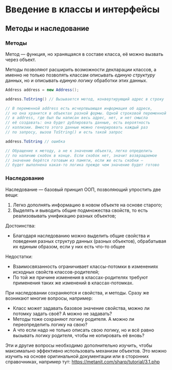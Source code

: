 ﻿# Введение в классы и интерфейсы

## Методы и наследование

### Методы

Метод — функция, но хранящаяся в составе класса, её можно вызвать через объект.

Методы позволяют расширить возможности декларации классов, а именно не только позволять классам описывать *единую структуру* данных, но и описывать *единую логику* обработки этих данных.

```C#
Address address = new Address();

address.ToString() // Вызывается метод, конвертирующий адрес в строку

// В переменной address есть исчерпвыающая информация об адресе,
// но она хранится в объектах разной формы. Одной строковой переменной
// в address, где был бы написан весь адрес, нет, и нет смысла
// её создавать: она будет дублировать данные, есть вероятность
// коллизии. Вместо этого данные можно генерировать каждый раз
// по запросу, вызов ToString() и есть такой запрос 

address.ToString // ошибка

// Обращение к методу, а не к значению объекта, легко определить
// по наличию скобок в конце. Если скобок нет, значит возвращаемое 
// значение берётся готовым из памяти, если же есть скобки — 
// будет выполнена какая-то логика прежде чем значение будет готово
```

### Наследование

Наследование — базовый принцип ООП, позволяющий упростить две вещи:

1. Легко дополнять информацию в новом объекте на основе старого;
2. Выделять и выводить общие подмножества свойств, то есть реализовывать унификацию разных объектов;

Достоинства:

- Благодаря наследованию можно выделить общие свойства и поведения разных структур данных (разных объектов), обрабатывая их единым образом, если у них есть что-то общее

Недостатки:

- Взаимосвязанность ограничивает классы-потомки в изменениях исходных свойств классов-родителей;
- По той же причине изменения в классах-родителях требуют применения таких же изменений в классах-потомках.

При наследовании сохраняются и свойства, и методы. Сразу же возникают многие вопросы, например:

- Класс может задавать базовое значение свойства, можно ли потомку задать своё? А можно не задавать?
- Методы тоже сохраняют логику родителя. А можно ли переопределить логику на свою?
- А что если надо не только описать свою логику, но и всё равно вызывать логику родителя, чтобы не копировать её вновь?

Эти и другие вопросы необходимо дополнительно изучить, чтобы максимально эффективно использовать механизм объектов. Это можно изучить на основе оригинальной документации или в сторонних справочниках, например тут: https://metanit.com/sharp/tutorial/3.1.php